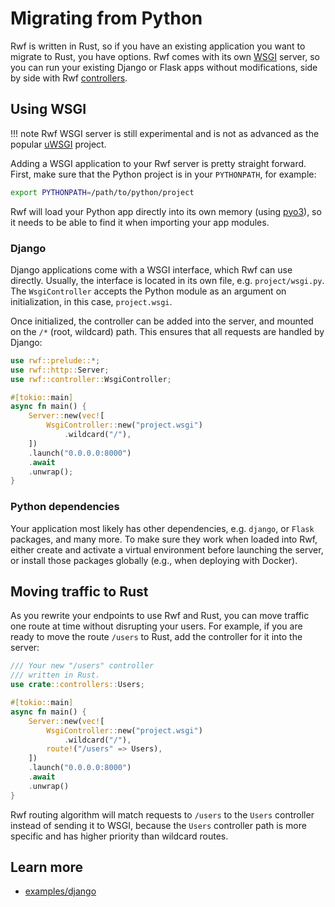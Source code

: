 # Migrating from Python

Rwf is written in Rust, so if you have an existing application you want to migrate to Rust, you have options. Rwf comes with its own [WSGI](https://en.wikipedia.org/wiki/Web_Server_Gateway_Interface) server, so you can run your existing Django or Flask apps without modifications, side by side with Rwf [controllers](../controllers/).

## Using WSGI

!!! note
    Rwf WSGI server is still experimental and is not as advanced as the popular [uWSGI](https://uwsgi-docs.readthedocs.io/en/latest/) project.

Adding a WSGI application to your Rwf server is pretty straight forward. First, make sure that the Python project is in your `PYTHONPATH`, for example:

```bash
export PYTHONPATH=/path/to/python/project
```

Rwf will load your Python app directly into its own memory (using [pyo3](https://docs.rs/pyo3)), so it needs to be able to find it when importing your app modules.

### Django

Django applications come with a WSGI interface, which Rwf can use directly. Usually, the interface is located in its own file, e.g. `project/wsgi.py`. The `WsgiController` accepts the Python module as an argument on initialization, in this case, `project.wsgi`.

Once initialized, the controller can be added into the server, and mounted on the `/*` (root, wildcard) path. This ensures that all requests are handled by Django:

```rust
use rwf::prelude::*;
use rwf::http::Server;
use rwf::controller::WsgiController;

#[tokio::main]
async fn main() {
    Server::new(vec![
        WsgiController::new("project.wsgi")
            .wildcard("/"),
    ])
    .launch("0.0.0.0:8000")
    .await
    .unwrap();
}
```

### Python dependencies

Your application most likely has other dependencies, e.g. `django`, or `Flask` packages, and many more. To make sure they work when loaded into Rwf, either create and activate a virtual environment before launching the server, or install those packages globally (e.g., when deploying with Docker).

## Moving traffic to Rust

As you rewrite your endpoints to use Rwf and Rust, you can move traffic one route at time without disrupting your users. For example, if you are ready to move the route `/users` to Rust, add the controller for it into the server:

```rust
/// Your new "/users" controller
/// written in Rust.
use crate::controllers::Users;

#[tokio::main]
async fn main() {
    Server::new(vec![
        WsgiController::new("project.wsgi")
            .wildcard("/"),
        route!("/users" => Users),
    ])
    .launch("0.0.0.0:8000")
    .await
    .unwrap()
}
```

Rwf routing algorithm will match requests to `/users` to the `Users` controller instead of sending it to WSGI, because the `Users` controller path is more specific and has higher priority than wildcard routes.

## Learn more

- [examples/django](https://github.com/levkk/rwf/tree/main/examples/django)
